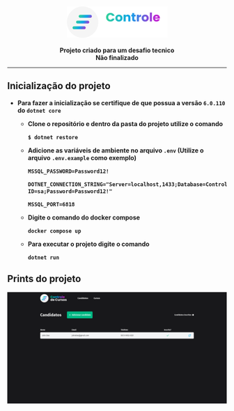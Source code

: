 <div align="center"><img src="./wwwroot/assets/logo.png"/></div>

<br/>

<div align="center">
    <strong> Projeto criado para um desafio tecnico<strong>
</div>
<div align="center">
    <strong>Não finalizado<strong>
</div>

---

## Inicialização do projeto

- Para fazer a inicialização se certifique de que possua a versão `6.0.110` do `dotnet core`

    - Clone o repositório e dentro da pasta do projeto utilize o comando
        ```
        $ dotnet restore
        ```
    - Adicione as variáveis de ambiente no arquivo `.env` (Utilize o arquivo `.env.example` como exemplo)
        ```
        MSSQL_PASSWORD=Password12!
        ```
        ```
        DOTNET_CONNECTION_STRING="Server=localhost,1433;Database=ControleDeCursos;User ID=sa;Password=Password12!"
        ```
        ```
        MSSQL_PORT=6818
        ```

    - Digite o comando do docker compose
        ```
        docker compose up    
        ```
    - Para executar o projeto digite o comando
        ```
        dotnet run
        ```

## Prints do projeto
![Página inicial](./Docs/Images/print.png)
